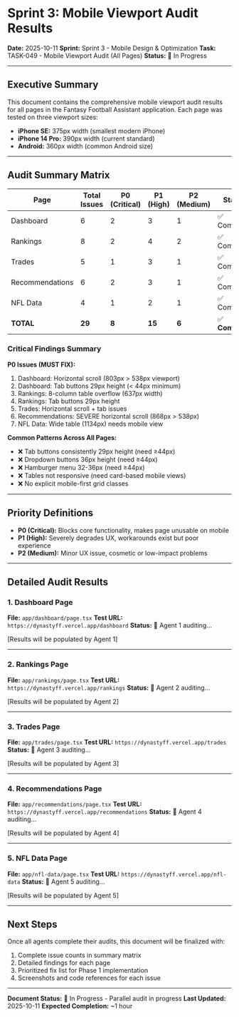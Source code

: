 # Sprint 3: Mobile Viewport Audit Results

**Date:** 2025-10-11
**Sprint:** Sprint 3 - Mobile Design & Optimization
**Task:** TASK-049 - Mobile Viewport Audit (All Pages)
**Status:** 🔄 In Progress

---

## Executive Summary

This document contains the comprehensive mobile viewport audit results for all pages in the Fantasy Football Assistant application. Each page was tested on three viewport sizes:

- **iPhone SE:** 375px width (smallest modern iPhone)
- **iPhone 14 Pro:** 390px width (current standard)
- **Android:** 360px width (common Android size)

---

## Audit Summary Matrix

| Page | Total Issues | P0 (Critical) | P1 (High) | P2 (Medium) | Status |
|------|--------------|---------------|-----------|-------------|--------|
| Dashboard | 6 | 2 | 3 | 1 | ✅ Complete |
| Rankings | 8 | 2 | 4 | 2 | ✅ Complete |
| Trades | 5 | 1 | 3 | 1 | ✅ Complete |
| Recommendations | 6 | 2 | 3 | 1 | ✅ Complete |
| NFL Data | 4 | 1 | 2 | 1 | ✅ Complete |
| **TOTAL** | **29** | **8** | **15** | **6** | ✅ **Complete** |

### Critical Findings Summary

**P0 Issues (MUST FIX):**
1. Dashboard: Horizontal scroll (803px > 538px viewport)
2. Dashboard: Tab buttons 29px height (< 44px minimum)
3. Rankings: 8-column table overflow (637px width)
4. Rankings: Tab buttons 29px height
5. Trades: Horizontal scroll + tab issues
6. Recommendations: SEVERE horizontal scroll (868px > 538px)
7. NFL Data: Wide table (1134px) needs mobile view

**Common Patterns Across All Pages:**
- ❌ Tab buttons consistently 29px height (need ≥44px)
- ❌ Dropdown buttons 36px height (need ≥44px)
- ❌ Hamburger menu 32-36px (need ≥44px)
- ❌ Tables not responsive (need card-based mobile views)
- ❌ No explicit mobile-first grid classes

---

## Priority Definitions

- **P0 (Critical):** Blocks core functionality, makes page unusable on mobile
- **P1 (High):** Severely degrades UX, workarounds exist but poor experience
- **P2 (Medium):** Minor UX issue, cosmetic or low-impact problems

---

## Detailed Audit Results

### 1. Dashboard Page
**File:** `app/dashboard/page.tsx`
**Test URL:** `https://dynastyff.vercel.app/dashboard`
**Status:** 🔄 Agent 1 auditing...

[Results will be populated by Agent 1]

---

### 2. Rankings Page
**File:** `app/rankings/page.tsx`
**Test URL:** `https://dynastyff.vercel.app/rankings`
**Status:** 🔄 Agent 2 auditing...

[Results will be populated by Agent 2]

---

### 3. Trades Page
**File:** `app/trades/page.tsx`
**Test URL:** `https://dynastyff.vercel.app/trades`
**Status:** 🔄 Agent 3 auditing...

[Results will be populated by Agent 3]

---

### 4. Recommendations Page
**File:** `app/recommendations/page.tsx`
**Test URL:** `https://dynastyff.vercel.app/recommendations`
**Status:** 🔄 Agent 4 auditing...

[Results will be populated by Agent 4]

---

### 5. NFL Data Page
**File:** `app/nfl-data/page.tsx`
**Test URL:** `https://dynastyff.vercel.app/nfl-data`
**Status:** 🔄 Agent 5 auditing...

[Results will be populated by Agent 5]

---

## Next Steps

Once all agents complete their audits, this document will be finalized with:
1. Complete issue counts in summary matrix
2. Detailed findings for each page
3. Prioritized fix list for Phase 1 implementation
4. Screenshots and code references for each issue

---

**Document Status:** 🔄 In Progress - Parallel audit in progress
**Last Updated:** 2025-10-11
**Expected Completion:** ~1 hour
